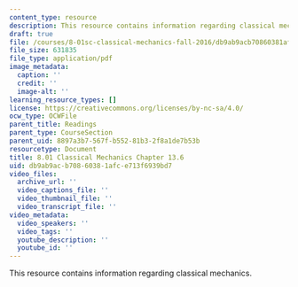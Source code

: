 ```yaml
---
content_type: resource
description: This resource contains information regarding classical mechanics.
draft: true
file: /courses/8-01sc-classical-mechanics-fall-2016/db9ab9acb70860381afce713f6939bd7_MIT8_01F16_chapter13.6.pdf
file_size: 631835
file_type: application/pdf
image_metadata:
  caption: ''
  credit: ''
  image-alt: ''
learning_resource_types: []
license: https://creativecommons.org/licenses/by-nc-sa/4.0/
ocw_type: OCWFile
parent_title: Readings
parent_type: CourseSection
parent_uid: 8897a3b7-567f-b552-81b3-2f8a1de7b53b
resourcetype: Document
title: 8.01 Classical Mechanics Chapter 13.6
uid: db9ab9ac-b708-6038-1afc-e713f6939bd7
video_files:
  archive_url: ''
  video_captions_file: ''
  video_thumbnail_file: ''
  video_transcript_file: ''
video_metadata:
  video_speakers: ''
  video_tags: ''
  youtube_description: ''
  youtube_id: ''
---
```

This resource contains information regarding classical mechanics.